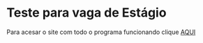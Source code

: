 # Teste para vaga de Estágio
Para acesar o site com todo o programa funcionando clique <a href="https://analiseedesenvolvimento.vercel.app/index.html" target="blank">AQUI</a>